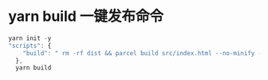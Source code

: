 # yarn build 一键发布命令
````javascript
yarn init -y
"scripts": {
    "build": " rm -rf dist && parcel build src/index.html --no-minify --public-url ./ "
  },
  yarn build
  ````
